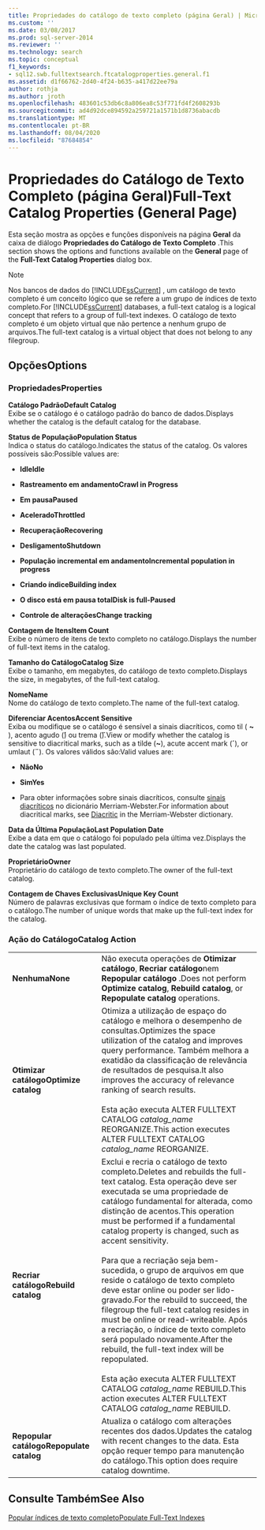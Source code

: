 ```yaml
---
title: Propriedades do catálogo de texto completo (página Geral) | Microsoft Docs
ms.custom: ''
ms.date: 03/08/2017
ms.prod: sql-server-2014
ms.reviewer: ''
ms.technology: search
ms.topic: conceptual
f1_keywords:
- sql12.swb.fulltextsearch.ftcatalogproperties.general.f1
ms.assetid: d1f66762-2d40-4f24-b635-a417d22ee79a
author: rothja
ms.author: jroth
ms.openlocfilehash: 483601c53db6c8a806ea8c53f771fd4f2608293b
ms.sourcegitcommit: ad4d92dce894592a259721a1571b1d8736abacdb
ms.translationtype: MT
ms.contentlocale: pt-BR
ms.lasthandoff: 08/04/2020
ms.locfileid: "87684854"
---
```

# <a name="full-text-catalog-properties-general-page"></a><span data-ttu-id="8cc30-102">Propriedades do Catálogo de Texto Completo (página Geral)</span><span class="sxs-lookup"><span data-stu-id="8cc30-102">Full-Text Catalog Properties (General Page)</span></span>
  <span data-ttu-id="8cc30-103">Esta seção mostra as opções e funções disponíveis na página **Geral** da caixa de diálogo **Propriedades do Catálogo de Texto Completo** .</span><span class="sxs-lookup"><span data-stu-id="8cc30-103">This section shows the options and functions available on the **General** page of the **Full-Text Catalog Properties** dialog box.</span></span>  
  
> [!NOTE]  
>  <span data-ttu-id="8cc30-104">Nos bancos de dados do [!INCLUDE[ssCurrent](../includes/sscurrent-md.md)] , um catálogo de texto completo é um conceito lógico que se refere a um grupo de índices de texto completo.</span><span class="sxs-lookup"><span data-stu-id="8cc30-104">For [!INCLUDE[ssCurrent](../includes/sscurrent-md.md)] databases, a full-text catalog is a logical concept that refers to a group of full-text indexes.</span></span> <span data-ttu-id="8cc30-105">O catálogo de texto completo é um objeto virtual que não pertence a nenhum grupo de arquivos.</span><span class="sxs-lookup"><span data-stu-id="8cc30-105">The full-text catalog is a virtual object that does not belong to any filegroup.</span></span>  
  
## <a name="options"></a><span data-ttu-id="8cc30-106">Opções</span><span class="sxs-lookup"><span data-stu-id="8cc30-106">Options</span></span>  
  
### <a name="properties"></a><span data-ttu-id="8cc30-107">Propriedades</span><span class="sxs-lookup"><span data-stu-id="8cc30-107">Properties</span></span>  
 <span data-ttu-id="8cc30-108">**Catálogo Padrão**</span><span class="sxs-lookup"><span data-stu-id="8cc30-108">**Default Catalog**</span></span>  
 <span data-ttu-id="8cc30-109">Exibe se o catálogo é o catálogo padrão do banco de dados.</span><span class="sxs-lookup"><span data-stu-id="8cc30-109">Displays whether the catalog is the default catalog for the database.</span></span>  
  
 <span data-ttu-id="8cc30-110">**Status de População**</span><span class="sxs-lookup"><span data-stu-id="8cc30-110">**Population Status**</span></span>  
 <span data-ttu-id="8cc30-111">Indica o status do catálogo.</span><span class="sxs-lookup"><span data-stu-id="8cc30-111">Indicates the status of the catalog.</span></span> <span data-ttu-id="8cc30-112">Os valores possíveis são:</span><span class="sxs-lookup"><span data-stu-id="8cc30-112">Possible values are:</span></span>  
  
-   <span data-ttu-id="8cc30-113">**Idle**</span><span class="sxs-lookup"><span data-stu-id="8cc30-113">**Idle**</span></span>  
  
-   <span data-ttu-id="8cc30-114">**Rastreamento em andamento**</span><span class="sxs-lookup"><span data-stu-id="8cc30-114">**Crawl in Progress**</span></span>  
  
-   <span data-ttu-id="8cc30-115">**Em pausa**</span><span class="sxs-lookup"><span data-stu-id="8cc30-115">**Paused**</span></span>  
  
-   <span data-ttu-id="8cc30-116">**Acelerado**</span><span class="sxs-lookup"><span data-stu-id="8cc30-116">**Throttled**</span></span>  
  
-   <span data-ttu-id="8cc30-117">**Recuperação**</span><span class="sxs-lookup"><span data-stu-id="8cc30-117">**Recovering**</span></span>  
  
-   <span data-ttu-id="8cc30-118">**Desligamento**</span><span class="sxs-lookup"><span data-stu-id="8cc30-118">**Shutdown**</span></span>  
  
-   <span data-ttu-id="8cc30-119">**População incremental em andamento**</span><span class="sxs-lookup"><span data-stu-id="8cc30-119">**Incremental population in progress**</span></span>  
  
-   <span data-ttu-id="8cc30-120">**Criando índice**</span><span class="sxs-lookup"><span data-stu-id="8cc30-120">**Building index**</span></span>  
  
-   <span data-ttu-id="8cc30-121">**O disco está em pausa total**</span><span class="sxs-lookup"><span data-stu-id="8cc30-121">**Disk is full-Paused**</span></span>  
  
-   <span data-ttu-id="8cc30-122">**Controle de alterações**</span><span class="sxs-lookup"><span data-stu-id="8cc30-122">**Change tracking**</span></span>  
  
 <span data-ttu-id="8cc30-123">**Contagem de Itens**</span><span class="sxs-lookup"><span data-stu-id="8cc30-123">**Item Count**</span></span>  
 <span data-ttu-id="8cc30-124">Exibe o número de itens de texto completo no catálogo.</span><span class="sxs-lookup"><span data-stu-id="8cc30-124">Displays the number of full-text items in the catalog.</span></span>  
  
 <span data-ttu-id="8cc30-125">**Tamanho do Catálogo**</span><span class="sxs-lookup"><span data-stu-id="8cc30-125">**Catalog Size**</span></span>  
 <span data-ttu-id="8cc30-126">Exibe o tamanho, em megabytes, do catálogo de texto completo.</span><span class="sxs-lookup"><span data-stu-id="8cc30-126">Displays the size, in megabytes, of the full-text catalog.</span></span>  
  
 <span data-ttu-id="8cc30-127">**Nome**</span><span class="sxs-lookup"><span data-stu-id="8cc30-127">**Name**</span></span>  
 <span data-ttu-id="8cc30-128">Nome do catálogo de texto completo.</span><span class="sxs-lookup"><span data-stu-id="8cc30-128">The name of the full-text catalog.</span></span>  
  
 <span data-ttu-id="8cc30-129">**Diferenciar Acentos**</span><span class="sxs-lookup"><span data-stu-id="8cc30-129">**Accent Sensitive**</span></span>  
 <span data-ttu-id="8cc30-130">Exiba ou modifique se o catálogo é sensível a sinais diacríticos, como til ( **~** ), acento agudo (**́**) ou trema (**̈**).</span><span class="sxs-lookup"><span data-stu-id="8cc30-130">View or modify whether the catalog is sensitive to diacritical marks, such as a tilde (**~**), acute accent mark (**´**), or umlaut (**¨**).</span></span> <span data-ttu-id="8cc30-131">Os valores válidos são:</span><span class="sxs-lookup"><span data-stu-id="8cc30-131">Valid values are:</span></span>  
  
-   <span data-ttu-id="8cc30-132">**Não**</span><span class="sxs-lookup"><span data-stu-id="8cc30-132">**No**</span></span>  
  
-   <span data-ttu-id="8cc30-133">**Sim**</span><span class="sxs-lookup"><span data-stu-id="8cc30-133">**Yes**</span></span>  
  
-   <span data-ttu-id="8cc30-134">Para obter informações sobre sinais diacríticos, consulte [sinais diacríticos](https://www.merriam-webster.com/dictionary/diacritic) no dicionário Merriam-Webster.</span><span class="sxs-lookup"><span data-stu-id="8cc30-134">For information about diacritical marks, see [Diacritic](https://www.merriam-webster.com/dictionary/diacritic) in the Merriam-Webster dictionary.</span></span>  
  
 <span data-ttu-id="8cc30-135">**Data da Última População**</span><span class="sxs-lookup"><span data-stu-id="8cc30-135">**Last Population Date**</span></span>  
 <span data-ttu-id="8cc30-136">Exibe a data em que o catálogo foi populado pela última vez.</span><span class="sxs-lookup"><span data-stu-id="8cc30-136">Displays the date the catalog was last populated.</span></span>  
  
 <span data-ttu-id="8cc30-137">**Proprietário**</span><span class="sxs-lookup"><span data-stu-id="8cc30-137">**Owner**</span></span>  
 <span data-ttu-id="8cc30-138">Proprietário do catálogo de texto completo.</span><span class="sxs-lookup"><span data-stu-id="8cc30-138">The owner of the full-text catalog.</span></span>  
  
 <span data-ttu-id="8cc30-139">**Contagem de Chaves Exclusivas**</span><span class="sxs-lookup"><span data-stu-id="8cc30-139">**Unique Key Count**</span></span>  
 <span data-ttu-id="8cc30-140">Número de palavras exclusivas que formam o índice de texto completo para o catálogo.</span><span class="sxs-lookup"><span data-stu-id="8cc30-140">The number of unique words that make up the full-text index for the catalog.</span></span>  
  
### <a name="catalog-action"></a><span data-ttu-id="8cc30-141">Ação do Catálogo</span><span class="sxs-lookup"><span data-stu-id="8cc30-141">Catalog Action</span></span>  
  
|||  
|-|-|  
|<span data-ttu-id="8cc30-142">**Nenhuma**</span><span class="sxs-lookup"><span data-stu-id="8cc30-142">**None**</span></span>|<span data-ttu-id="8cc30-143">Não executa operações de **Otimizar catálogo**, **Recriar catálogo**nem **Repopular catálogo** .</span><span class="sxs-lookup"><span data-stu-id="8cc30-143">Does not perform **Optimize catalog**, **Rebuild catalog**, or **Repopulate catalog** operations.</span></span>|  
|<span data-ttu-id="8cc30-144">**Otimizar catálogo**</span><span class="sxs-lookup"><span data-stu-id="8cc30-144">**Optimize catalog**</span></span>|<span data-ttu-id="8cc30-145">Otimiza a utilização de espaço do catálogo e melhora o desempenho de consultas.</span><span class="sxs-lookup"><span data-stu-id="8cc30-145">Optimizes the space utilization of the catalog and improves query performance.</span></span> <span data-ttu-id="8cc30-146">Também melhora a exatidão da classificação de relevância de resultados de pesquisa.</span><span class="sxs-lookup"><span data-stu-id="8cc30-146">It also improves the accuracy of relevance ranking of search results.</span></span><br /><br /> <span data-ttu-id="8cc30-147">Esta ação executa ALTER FULLTEXT CATALOG *catalog_name* REORGANIZE.</span><span class="sxs-lookup"><span data-stu-id="8cc30-147">This action executes ALTER FULLTEXT CATALOG *catalog_name* REORGANIZE.</span></span>|  
|<span data-ttu-id="8cc30-148">**Recriar catálogo**</span><span class="sxs-lookup"><span data-stu-id="8cc30-148">**Rebuild catalog**</span></span>|<span data-ttu-id="8cc30-149">Exclui e recria o catálogo de texto completo.</span><span class="sxs-lookup"><span data-stu-id="8cc30-149">Deletes and rebuilds the full-text catalog.</span></span> <span data-ttu-id="8cc30-150">Esta operação deve ser executada se uma propriedade de catálogo fundamental for alterada, como distinção de acentos.</span><span class="sxs-lookup"><span data-stu-id="8cc30-150">This operation must be performed if a fundamental catalog property is changed, such as accent sensitivity.</span></span><br /><br /> <span data-ttu-id="8cc30-151">Para que a recriação seja bem-sucedida, o grupo de arquivos em que reside o catálogo de texto completo deve estar online ou poder ser lido-gravado.</span><span class="sxs-lookup"><span data-stu-id="8cc30-151">For the rebuild to succeed, the filegroup the full-text catalog resides in must be online or read-writeable.</span></span> <span data-ttu-id="8cc30-152">Após a recriação, o índice de texto completo será populado novamente.</span><span class="sxs-lookup"><span data-stu-id="8cc30-152">After the rebuild, the full-text index will be repopulated.</span></span><br /><br /> <span data-ttu-id="8cc30-153">Esta ação executa ALTER FULLTEXT CATALOG *catalog_name* REBUILD.</span><span class="sxs-lookup"><span data-stu-id="8cc30-153">This action executes ALTER FULLTEXT CATALOG *catalog_name* REBUILD.</span></span>|  
|<span data-ttu-id="8cc30-154">**Repopular catálogo**</span><span class="sxs-lookup"><span data-stu-id="8cc30-154">**Repopulate catalog**</span></span>|<span data-ttu-id="8cc30-155">Atualiza o catálogo com alterações recentes dos dados.</span><span class="sxs-lookup"><span data-stu-id="8cc30-155">Updates the catalog with recent changes to the data.</span></span> <span data-ttu-id="8cc30-156">Esta opção requer tempo para manutenção do catálogo.</span><span class="sxs-lookup"><span data-stu-id="8cc30-156">This option does require catalog downtime.</span></span>|  
  
## <a name="see-also"></a><span data-ttu-id="8cc30-157">Consulte Também</span><span class="sxs-lookup"><span data-stu-id="8cc30-157">See Also</span></span>  
 [<span data-ttu-id="8cc30-158">Popular índices de texto completo</span><span class="sxs-lookup"><span data-stu-id="8cc30-158">Populate Full-Text Indexes</span></span>](../relational-databases/indexes/indexes.md)  
  
  
